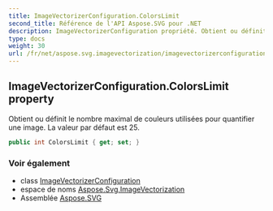 ```yaml
---
title: ImageVectorizerConfiguration.ColorsLimit
second_title: Référence de l'API Aspose.SVG pour .NET
description: ImageVectorizerConfiguration propriété. Obtient ou définit le nombre maximal de couleurs utilisées pour quantifier une image. La valeur par défaut est 25.
type: docs
weight: 30
url: /fr/net/aspose.svg.imagevectorization/imagevectorizerconfiguration/colorslimit/
---
```

## ImageVectorizerConfiguration.ColorsLimit property

Obtient ou définit le nombre maximal de couleurs utilisées pour quantifier une image. La valeur par défaut est 25.

```csharp
public int ColorsLimit { get; set; }
```

### Voir également

* class [ImageVectorizerConfiguration](../)
* espace de noms [Aspose.Svg.ImageVectorization](../../imagevectorizerconfiguration/)
* Assemblée [Aspose.SVG](../../../)


